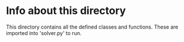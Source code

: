 # Info about this directory

This directory contains all the defined classes and functions. These are imported into 'solver.py' to run. 
